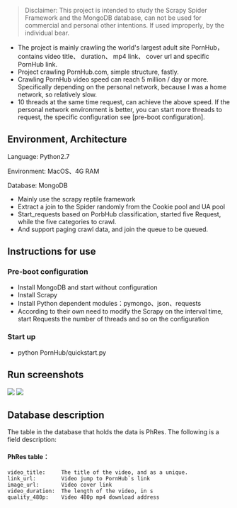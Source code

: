 > Disclaimer: This project is intended to study the Scrapy Spider Framework and the MongoDB database, can not be used for commercial and personal other intentions. If used improperly, by the individual bear.

* The project is mainly crawling the world's largest adult site PornHub，contains video title、 duration、 mp4 link、 cover url and specific PornHub link.
* Project crawling PornHub.com, simple structure, fastly.
* Crawling PornHub video speed can reach 5 million / day or more. Specifically depending on the personal network, because I was a home network, so relatively slow.
* 10 threads at the same time request, can achieve the above speed. If the personal network environment is better, you can start more threads to request, the specific configuration see [pre-boot configuration].


## Environment, Architecture

Language: Python2.7

Environment: MacOS、4G RAM

Database: MongoDB

* Mainly use the scrapy reptile framework
* Extract a join to the Spider randomly from the Cookie pool and UA pool
* Start_requests based on PorbHub classification, started five Request, while the five categories to crawl.
* And support paging crawl data, and join the queue to be queued.

## Instructions for use

### Pre-boot configuration

* Install MongoDB and start without configuration
* Install Scrapy
* Install Python dependent modules：pymongo、json、requests
* According to their own need to modify the Scrapy on the interval time, start Requests the number of threads and so on the configuration

### Start up

* python PornHub/quickstart.py

## Run screenshots
![](https://github.com/xiyouMc/PornHubBot/blob/master/img/running.png?raw=true)
![](https://github.com/xiyouMc/PornHubBot/blob/master/img/mongodb.png?raw=true)

## Database description

The table in the database that holds the data is PhRes. The following is a field description:

#### PhRes table：
	
	video_title:     The title of the video, and as a unique.
	link_url:        Video jump to PornHub`s link
	image_url:       Video cover link
	video_duration:  The length of the video, in s
	quality_480p:    Video 480p mp4 download address
